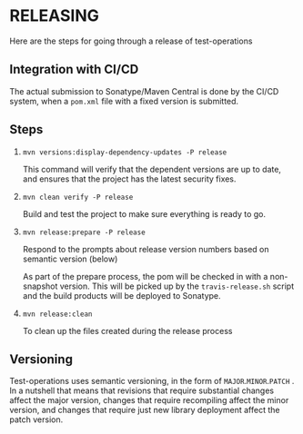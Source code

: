 RELEASING
====

Here are the steps for going through a release of test-operations


Integration with CI/CD
-----

The actual submission to Sonatype/Maven Central is done by the CI/CD system, when a `pom.xml` file with a fixed version is submitted.


Steps
-----

1. `mvn versions:display-dependency-updates -P release`

   This command will verify that the dependent versions are up to date, and ensures that the project has the latest security fixes.

2. `mvn clean verify -P release`

   Build and test the project to make sure everything is ready to go.

3. `mvn release:prepare -P release`

   Respond to the prompts about release version numbers based on semantic version (below)

   As part of the prepare process, the pom will be checked in with a non-snapshot version.  This will be picked up by the `travis-release.sh` script and the build products will be deployed to Sonatype.

4. `mvn release:clean`

    To clean up the files created during the release process

Versioning
-----
Test-operations uses semantic versioning, in the form of `MAJOR`.`MINOR`.`PATCH` .  In a nutshell that means that revisions that require substantial changes affect the major version, changes that require recompiling affect the minor version, and changes that require just new library deployment affect the patch version.
